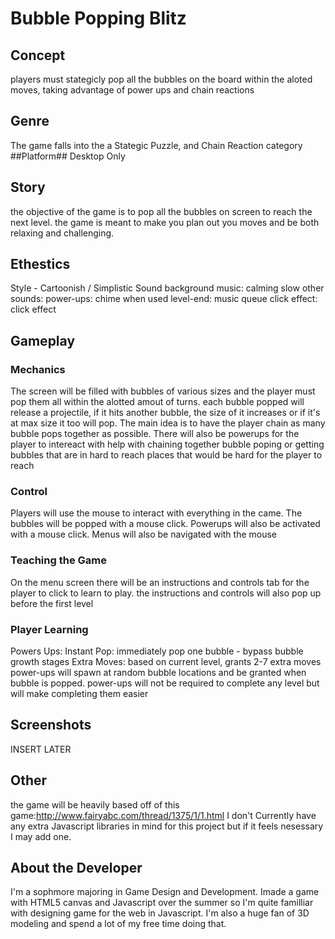 # Bubble Popping Blitz #
## Concept ##
players must stategicly pop all the bubbles on the board within the aloted moves, taking advantage of power ups and chain reactions
## Genre ##
The game falls into the a Stategic Puzzle, and Chain Reaction category
##Platform##
Desktop Only
## Story ##
the objective of the game is to pop all the bubbles on screen to reach the next level.
the game is meant to make you plan out you moves and be both relaxing and challenging.
## Ethestics ##
Style - Cartoonish / Simplistic
Sound 
    background music: calming slow
    other sounds:
        power-ups: chime when used
        level-end: music queue
        click effect: click effect
## Gameplay ##
### Mechanics ###
The screen will be filled with bubbles of various sizes and the player must pop them all within the alotted amout of turns.
each bubble popped will release a projectile, if it hits another bubble, the size of it increases or if it's at max size it too will pop.
The main idea is to have the player chain as many bubble pops together as possible.
There will also be powerups for the player to intereact with help with chaining together bubble poping or getting bubbles that are in hard to reach places that would be hard for the player to reach
### Control ###
Players will use the mouse to interact with everything in the came.
The bubbles will be popped with a mouse click. Powerups will also be activated with a mouse click.
Menus will also be navigated with the mouse
### Teaching the Game ###
On the menu screen there will be an instructions and controls tab for the player to click to learn to play. the instructions and controls will also pop up before the first level
### Player Learning ###
Powers Ups:
    Instant Pop: immediately pop one bubble - bypass bubble growth stages
    Extra Moves: based on current level, grants 2-7 extra moves
power-ups will spawn at random bubble locations and be granted when bubble is popped.
power-ups will not be required to complete any level but will make completing them easier
## Screenshots ##
INSERT LATER
## Other ##
the game will be heavily based off of this game:http://www.fairyabc.com/thread/1375/1/1.html
I don't Currently have any extra Javascript libraries in mind for this project but if it feels nesessary I may add one.
## About the Developer ##
I'm a sophmore majoring in Game Design and Development. Imade a game with HTML5 canvas and Javascript over the summer so I'm quite familliar with designing game for the web in Javascript. I'm also a huge fan of 3D modeling and spend a lot of my free time doing that.